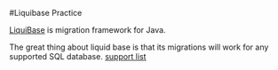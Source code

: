 #Liquibase Practice

[LiquiBase](http://www.liquibase.org/index.html) is migration framework for Java.

The great thing about liquid base is that its migrations will work for any supported SQL database. [support list](http://www.liquibase.org/databases.html)

